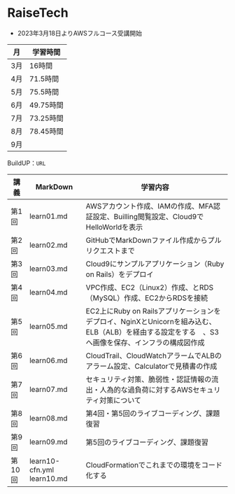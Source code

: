 # RaiseTech  

* 2023年3月18日よりAWSフルコース受講開始  

|月|学習時間|
|---|---|
|3月|16時間|
|4月|71.5時間|
|5月|75.5時間|
|6月|49.75時間|
|7月|73.25時間|
|8月|78.45時間|
|9月||

BuildUP：```URL```

|講義|MarkDown|学習内容|
|---|---|---|
|第1回|learn01.md|AWSアカウント作成、IAMの作成、MFA認証設定、Builling閲覧設定、Cloud9でHelloWorldを表示|
|第2回|learn02.md|GitHubでMarkDownファイル作成からプルリクエストまで|
|第3回|learn03.md|Cloud9にサンプルアプリケーション（Ruby on Rails）をデプロイ|
|第4回|learn04.md|VPC作成、EC2（Linux2）作成、とRDS（MySQL）作成、EC2からRDSを接続|
|第5回|learn05.md|EC2上にRuby on Railsアプリケーションをデプロイ、NginXとUnicornを組み込む、ELB（ALB）を経由する設定をする　、S3へ画像を保存、インフラの構成図作成|
|第6回|learn06.md|CloudTrail、CloudWatchアラームでALBのアラーム設定、Calculatorで見積書の作成|
|第7回|learn07.md|セキュリティ対策、脆弱性・認証情報の流出・人為的な過負荷に対するAWSセキュリティ対策について|
|第8回|learn08.md|第4回・第5回のライブコーディング、課題復習|
|第9回|learn09.md|第5回のライブコーディング、課題復習|
|第10回|learn10-cfn.yml　learn10.md|CloudFormationでこれまでの環境をコード化する|

